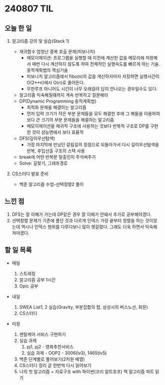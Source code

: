 # 240807 TIL

## 오늘 한 일
1. 알고리즘 강의 및 실습(Stack 1)
    - 재귀함수 엄청난 중복 호출 문제(피보나치)
      - 메모이제이션: 프로그램을 실행할 때 이전에 계산한 값을 메모리에 저장해서 매번 다시 계산하지 않도록 하여 전체적인 실행속도를 빠르게 하는 기술. 동적계획법의 핵심기술
      - 피보나치 알고리즘에서 fibo(n)의 값을 계산하자마자 저장하면 실행시간이 O(2**n)에서 O(n)로 줄어든다.
      - 무한루프 아니어도 시간이 너무 오래걸려 답이 안나오는 경우일수도 있다.
    - 알고리즘 익숙해질떄까지 계속 반복하고 질문해라
    - DP(Dynamic Programming 동적계획법)
      - 최적화 문제를 해결하는 알고리즘
      - 먼저 입력 크기가 작은 부분 문제들을 모두 해결한 후에 그 해들을 이용하여 보다 큰 크기의 부분 문제들을 해결하는 알고리즘
      - 메모이제이션을 재귀적 구조에 사용하는 것보다 반복적 구조로 DP를 구현한 것이 성능면에서 보다 효율적
    - DFS(깊이우선탐색)
      - 가장 마지막에 만났던 갈림길의 정점으로 되돌아가서 다시 깊이우선탐색을 반복, 후입선출 구조의 스택 사용
    - break에 어떤 반복문 탈출인지 주석써주기
    - Solve: 길찾기, 그래프경로


2. CS스터디 발표 준비
    - 백준 알고리즘 수업-선택정렬2 풀이


## 느낀 점
1. DFS는 잘 이해가 가는데 DP같은 경우 잘 이해가 안돼서 추가로 공부해야겠다.
2. 선택정렬 문제가 기존에 풀던 것과 다르게 인덱스 가장 끝부터 정렬을 하는 것이었는데 역시나 인덱스 범위를 다루다보니 많이 헷갈렸다. 그래도 더욱 하면서 익숙해져야겠다.
   
## 할 일 목록
 - 매일
    1. 스트레칭
    2. 알고리즘 공부 1시간
    3. Opic 공부

 - 내일
    1. SWEA List1, 2 실습(Gravity, 부분집합의 합, 삼성시의 버스노선, 회문)
    2. CS스터디

 - 미정
    1. 멘탈케어 서비스 구현하기
    2. 실습 과제
        1. pj1, pj2 - 영화추천서비스
        2. 실습 과제 - OOP2 - 3006(lv3), 1465(lv5)
    3. 백준 단계별로 풀어보기(2차원 배열)
    4. CS스터디 정리 글 한번씩 다시 읽어보기
    5. 나의 첫 알고리즘 + 자료구조 with 파이썬(코리 알트호프) 책 알고리즘 파트 읽기
